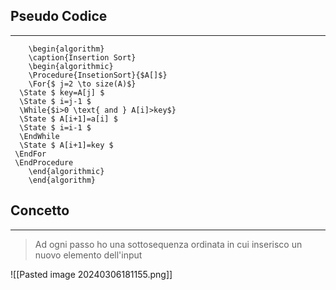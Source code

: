 ## Pseudo Codice
---
```pseudo
	\begin{algorithm}
	\caption{Insertion Sort}
	\begin{algorithmic}
	\Procedure{InsetionSort}{$A[]$}
	\For{$ j=2 \to size(A)$}
  \State $ key=A[j] $
  \State $ i=j-1 $
  \While{$i>0 \text{ and } A[i]>key$}
  \State $ A[i+1]=a[i] $
  \State $ i=i-1 $
  \EndWhile
  \State $ A[i+1]=key $
 \EndFor
 \EndProcedure
	\end{algorithmic}
	\end{algorithm}
```

## Concetto
---
>Ad ogni passo ho una sottosequenza ordinata in cui inserisco un nuovo elemento dell'input

![[Pasted image 20240306181155.png]]